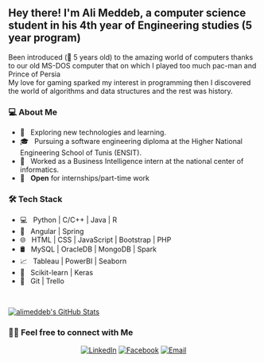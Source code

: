<h2>
  Hey there! I'm Ali Meddeb, a computer science student in his 4th year of Engineering studies (5 year program)
</h2>
<p>Been introduced (👶 5 years old) to the amazing world of computers thanks to our old MS-DOS computer that on which I played too much pac-man and Prince of Persia
<br> My love for gaming sparked my interest in programming then I discovered the world of algorithms and data structures and the rest was history.
</p>


<h3> 💻 About Me </h3>

- 🤔 &nbsp; Exploring new technologies and learning.
- 🎓 &nbsp; Pursuing a software engineering diploma at the Higher National Engineering School of Tunis (ENSIT).
- 💼 &nbsp; Worked as a Business Intelligence intern at the national center of informatics. 
- 🔎 &nbsp; <strong>Open</strong> for internships/part-time work 

<h3> 🛠 Tech Stack </h3>

- 💻 &nbsp; Python | C/C++ | Java | R 
- 🧩 &nbsp; Angular | Spring
- 🌐 &nbsp; HTML | CSS | JavaScript | Bootstrap | PHP
- 🛢 &nbsp; MySQL | OracleDB | MongoDB | Spark
- 📈 &nbsp; Tableau | PowerBI | Seaborn 
- 🤖 &nbsp; Scikit-learn | Keras 
- 🔧 &nbsp; Git | Trello

<br/>

[![alimeddeb's GitHub Stats](https://github-readme-stats.vercel.app/api?username=alimeddeb&show_icons=true)](https://github.com/alimeddeb)

<h3> 🤝🏻 Feel free to connect with Me </h3>

<p align="center">
<a href="https://www.linkedin.com/in/ali-meddeb/"><img alt="LinkedIn" src="https://img.shields.io/badge/LinkedIn-Ali%20Meddeb-blue?style=flat-square&logo=linkedin"></a>
<a href="https://www.facebook.com/aloulou.meddeb/"><img alt="Facebook" src="https://img.shields.io/badge/Facebook-Ali%20Meddeb-blue?style=flat-square&logo=instagram"></a>
<a href="mailto:ali.ixix@gmail.com"><img alt="Email" src="https://img.shields.io/badge/Email-ali.ixix@gmail.com.com-blue?style=flat-square&logo=gmail"></a>
</p>
